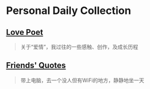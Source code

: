 # Personal Daily Collection

## [Love Poet](collection/love-poet.md)

> 关于“爱情”，我过往的一些感触、创作，及成长历程

## [Friends' Quotes](collection/friends-quotes.md)

> 带上电脑，去一个没人但有WiFi的地方，静静地坐一天

